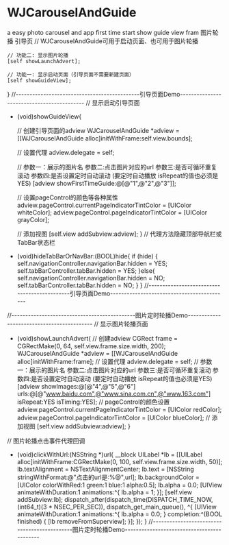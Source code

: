 # WJCarouselAndGuide
a easy  photo carousel and app first time start show guide view fram 图片轮播 引导页
// WJCarouselAndGuide可用于启动页面、也可用于图片轮播
    
    // 功能二: 显示图片轮播
    [self showLaunchAdvert];
    
    // 功能一: 显示启动页面（引导页面不需要新建页面）
    [self showGuideView];
    
    
}
//---------------------------------------------引导页面Demo-------------------------------------------
// 显示启动引导页面
- (void)showGuideView{
    
    // 创建引导页面的adview
    WJCarouselAndGuide *adview = [[WJCarouselAndGuide alloc]initWithFrame:self.view.bounds];
    
    // 设置代理
    adview.delegate = self;
    
    // 参数一：展示的图片名  参数二:点击图片对应的url  参数三:是否可循环重复滚动  参数四:是否设置定时自动滚动 (要定时自动播放 isRepeat的值也必须是YES)
    [adview showFirstTimeGuide:@[@"1",@"2",@"3"]];
    
    // 设置pageControl的颜色等各种属性
    adview.pageControl.currentPageIndicatorTintColor = [UIColor whiteColor];
    adview.pageControl.pageIndicatorTintColor = [UIColor grayColor];
    
    // 添加视图
    [self.view addSubview:adview];
}
//  代理方法隐藏顶部导航栏或TabBar状态栏
- (void)hideTabBarOrNavBar:(BOOL)hide{
    if (hide) {
        self.navigationController.navigationBar.hidden = YES;
        self.tabBarController.tabBar.hidden = YES;
    }else{
        self.navigationController.navigationBar.hidden = NO;
        self.tabBarController.tabBar.hidden = NO;
    }
}
//---------------------------------------------引导页面Demo-------------------------------------------






//---------------------------------------------图片定时轮播Demo-------------------------------------------
// 显示图片轮播页面
- (void)showLaunchAdvert{
    // 创建adview
    CGRect frame = CGRectMake(0, 64, self.view.frame.size.width, 200);
    WJCarouselAndGuide *adview = [[WJCarouselAndGuide alloc]initWithFrame:frame];
    // 设置代理
    adview.delegate = self;
    // 参数一：展示的图片名  参数二:点击图片对应的url  参数三:是否可循环重复滚动  参数四:是否设置定时自动滚动 (要定时自动播放 isRepeat的值也必须是YES)
    [adview showImages:@[@"4",@"5",@"6"] urls:@[@"www.baidu.com",@"www.sina.com.cn",@"www.163.com"] isRepeat:YES isTiming:YES];
    // pageControl的颜色设置
    adview.pageControl.currentPageIndicatorTintColor = [UIColor redColor];
    adview.pageControl.pageIndicatorTintColor = [UIColor blueColor];
    // 添加视图
    [self.view addSubview:adview];
}

// 图片轮播点击事件代理回调
- (void)clickWithUrl:(NSString *)url{
    __block UILabel *lb = [[UILabel alloc]initWithFrame:CGRectMake(0, 100, self.view.frame.size.width, 50)];
    lb.textAlignment = NSTextAlignmentCenter;
    lb.text = [NSString stringWithFormat:@"点击的url是:%@",url];
    lb.backgroundColor = [UIColor colorWithRed:1 green:1 blue:1 alpha:0.5];
    lb.alpha = 0.0;
    [UIView animateWithDuration:1 animations:^{
        lb.alpha = 1;
    }];
    [self.view addSubview:lb];
    dispatch_after(dispatch_time(DISPATCH_TIME_NOW, (int64_t)(3 * NSEC_PER_SEC)), dispatch_get_main_queue(), ^{
        [UIView animateWithDuration:1 animations:^{
            lb.alpha = 0.0;
        } completion:^(BOOL finished) {
            [lb removeFromSuperview];
        }];
    });
}
//---------------------------------------------图片定时轮播Demo-------------------------------------------

